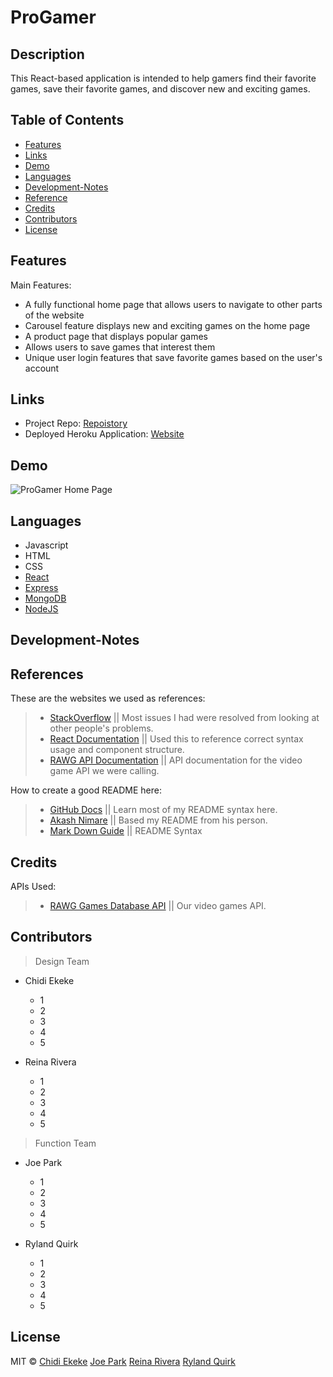 # ProGamer

## Description
This React-based application is intended to help gamers find their favorite games, save their favorite games, and discover new and exciting games.

## Table of Contents

* [Features](#Features)
* [Links](#Links)
* [Demo](#Demo)
* [Languages](#Languages)
* [Development-Notes](#Development-Notes)
* [Reference](#Reference)
* [Credits](#Credits)
* [Contributors](#Contributors)
* [License](#License)


## Features 
Main Features:

* A fully functional home page that allows users to navigate to other parts of the website
* Carousel feature displays new and exciting games on the home page
* A product page that displays popular games 
* Allows users to save games that interest them
* Unique user login features that save favorite games based on the user's account

## Links

* Project Repo: [Repoistory](https://github.com/chidibangzz/Project_3)
* Deployed Heroku Application: [Website](https://project-3-react.herokuapp.com/)

## Demo

![ProGamer Home Page](https://github.com/chidibangzz/Project_3/blob/master/ProGamer%20Demo.PNG)

## Languages

* Javascript
* HTML
* CSS
* [React](https://reactjs.org/)
* [Express](https://expressjs.com/)
* [MongoDB](https://www.mongodb.com/)
* [NodeJS](https://nodejs.dev/)

## Development-Notes

## References

These are the websites we used as references: 

> - [StackOverflow](https://www.stackoverflow.com/) || Most issues I had were resolved from looking at other people's problems.
> - [React Documentation](https://reactjs.org/docs/getting-started.html) || Used this to reference correct syntax usage and component structure.
> - [RAWG API Documentation](https://api.rawg.io/docs/) || API documentation for the video game API we were calling.

How to create a good README here: 

> - [GitHub Docs](https://docs.github.com/en/free-pro-team@latest/github/writing-on-github/basic-writing-and-formatting-syntax) || Learn most of my README syntax here.
> - [Akash Nimare](https://medium.com/@meakaakka/a-beginners-guide-to-writing-a-kickass-readme-7ac01da88ab3) || Based my README from his person.
> - [Mark Down Guide](https://www.markdownguide.org/cheat-sheet/) || README Syntax

## Credits

APIs Used: 

> - [RAWG Games Database API](https://api.rawg.io/docs/) || Our video games API.

## Contributors

> Design Team
* Chidi Ekeke
   * 1
   * 2
   * 3
   * 4
   * 5
    
* Reina Rivera
   * 1
   * 2
   * 3
   * 4
   * 5
    
> Function Team
* Joe Park
   * 1
   * 2
   * 3
   * 4
   * 5
   
* Ryland Quirk
   * 1
   * 2
   * 3
   * 4
   * 5

## License

MIT © [Chidi Ekeke](https://github.com/chidibangzz) [Joe Park](https://github.com/Ysdra) [Reina Rivera](https://github.com/reinarivera16) [Ryland Quirk](https://github.com/rylawesome) 
   










